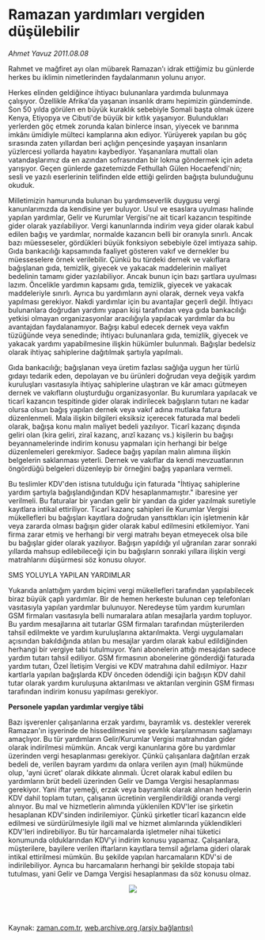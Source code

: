 # Ramazan yardımları vergiden düşülebilir

*Ahmet  Yavuz 2011.08.08*

<td class="columnist-detail">
<p>Rahmet ve mağfiret ayı olan mübarek Ramazan'ı idrak ettiğimiz bu günlerde herkes bu iklimin nimetlerinden faydalanmanın yolunu arıyor.</p>
<p>
<div id="haberMetinDiv">
<p>Herkes elinden geldiğince ihtiyacı bulunanlara yardımda bulunmaya çalışıyor. Özellikle Afrika'da yaşanan insanlık dramı hepimizin gündeminde. Son 50 yılda görülen en büyük kuraklık sebebiyle Somali başta olmak üzere Kenya, Etiyopya ve Cibuti'de büyük bir kıtlık yaşanıyor. Bulundukları yerlerden göç etmek zorunda kalan binlerce insan, yiyecek ve barınma imkânı ümidiyle mülteci kamplarına akın ediyor. Yürüyerek yapılan bu göç sırasında zaten yıllardan beri açlığın pençesinde yaşayan insanların yüzlercesi yollarda hayatını kaybediyor. Yaşananlara muttali olan vatandaşlarımız da en azından sofrasından bir lokma göndermek için adeta yarışıyor. Geçen günlerde gazetemizde Fethullah Gülen Hocaefendi'nin; sesli ve yazılı eserlerinin telifinden elde ettiği gelirden bağışta bulunduğunu okuduk.
<p>Milletimizin hamurunda bulunan bu yardımseverlik duygusu vergi kanunlarımızda da kendisine yer buluyor. Usul ve esaslara uyulması halinde yapılan yardımlar, Gelir ve Kurumlar Vergisi'ne ait ticarî kazancın tespitinde gider olarak yazılabiliyor. Vergi kanunlarında indirim veya gider olarak kabul edilen bağış ve yardımlar, normalde kazancın belli bir oranıyla sınırlı. Ancak bazı müesseseler, gördükleri büyük fonksiyon sebebiyle özel imtiyaza sahip. Gıda bankacılığı kapsamında faaliyet gösteren vakıf ve dernekler bu müesseselere örnek verilebilir. Çünkü bu türdeki dernek ve vakıflara bağışlanan gıda, temizlik, giyecek ve yakacak maddelerinin maliyet bedelinin tamamı gider yazılabiliyor. Ancak bunun için bazı şartlara uyulması lazım. Öncelikle yardımın kapsamı gıda, temizlik, giyecek ve yakacak maddeleriyle sınırlı. Ayrıca bu yardımların ayni olarak, dernek veya vakfa yapılması gerekiyor. Nakdi yardımlar için bu avantajlar geçerli değil. İhtiyacı bulunanlara doğrudan yardımı yapan kişi tarafından veya gıda bankacılığı yetkisi olmayan organizasyonlar aracılığıyla yapılacak yardımlar da bu avantajdan faydalanamıyor. Bağışı kabul edecek dernek veya vakfın tüzüğünde veya senedinde; ihtiyacı bulunanlara gıda, temizlik, giyecek ve yakacak yardımı yapabilmesine ilişkin hükümler bulunmalı. Bağışlar bedelsiz olarak ihtiyaç sahiplerine dağıtılmak şartıyla yapılmalı.
<p>Gıda bankacılığı; bağışlanan veya üretim fazlası sağlığa uygun her türlü gıdayı tedarik eden, depolayan ve bu ürünleri doğrudan veya değişik yardım kuruluşları vasıtasıyla ihtiyaç sahiplerine ulaştıran ve kâr amacı gütmeyen dernek ve vakıfların oluşturduğu organizasyonlar. Bu kurumlara yapılacak ve ticarî kazancın tespitinde gider olarak indirilecek bağışların tutarı ne kadar olursa olsun bağış yapılan dernek veya vakıf adına mutlaka fatura düzenlenmeli. Mala ilişkin bilgileri eksiksiz içerecek faturada mal bedeli olarak, bağışa konu malın maliyet bedeli yazılıyor. Ticarî kazanç dışında geliri olan (kira geliri, ziraî kazanç, arızî kazanç vs.) kişilerin bu bağışı beyannamelerinde indirim konusu yapmaları için herhangi bir belge düzenlemeleri gerekmiyor. Sadece bağış yapılan malın alımına ilişkin belgelerin saklanması yeterli. Dernek ve vakıflar da kendi mevzuatlarının öngördüğü belgeleri düzenleyip bir örneğini bağış yapanlara vermeli.
<p>Bu teslimler KDV'den istisna tutulduğu için faturada "İhtiyaç sahiplerine yardım şartıyla bağışlandığından KDV hesaplanmamıştır." ibaresine yer verilmeli. Bu faturalar bir yandan gelir bir yandan da gider yazılmak suretiyle kayıtlara intikal ettiriliyor. Ticarî kazanç sahipleri ile Kurumlar Vergisi mükellefleri bu bağışları kayıtlara doğrudan yansıttıkları için işletmenin kâr veya zararda olması bağışın gider olarak kabul edilmesini etkilemiyor. Yani firma zarar etmiş ve herhangi bir vergi matrahı beyan etmeyecek olsa bile bu bağışlar gider olarak yazılıyor. Bağışın yapıldığı yıl uğranılan zarar sonraki yıllarda mahsup edilebileceği için bu bağışların sonraki yıllara ilişkin vergi matrahlarını düşürmesi söz konusu oluyor.
<p>SMS YOLUYLA YAPILAN YARDIMLAR
<p>Yukarıda anlattığım yardım biçimi vergi mükellefleri tarafından yapılabilecek biraz büyük çaplı yardımlar. Bir de hemen herkeste bulunan cep telefonları vasıtasıyla yapılan yardımlar bulunuyor. Neredeyse tüm yardım kurumları GSM firmaları vasıtasıyla belli numaralara atılan mesajlarla yardım topluyor. Bu yardım mesajlarına ait tutarlar GSM firmaları tarafından müşterilerden tahsil edilmekte ve yardım kuruluşlarına aktarılmakta. Vergi uygulamaları açısından bakıldığında atılan bu mesajlar yardım olarak kabul edildiğinden herhangi bir vergiye tabi tutulmuyor. Yani abonelerin attığı mesajdan sadece yardım tutarı tahsil ediliyor. GSM firmasının abonelerine gönderdiği faturada yardım tutarı, Özel İletişim Vergisi ve KDV matrahına dahil edilmiyor. Hazır kartlarla yapılan bağışlarda KDV önceden ödendiği için bağışın KDV dahil tutar olarak yardım kuruluşuna aktarılması ve aktarılan verginin GSM firması tarafından indirim konusu yapılması gerekiyor.
<p>
<p><b>Personele yapılan yardımlar vergiye tâbi</b>
<p>Bazı işverenler çalışanlarına erzak yardımı, bayramlık vs. destekler vererek Ramazan'ın işyerinde de hissedilmesini ve şevkle karşılanmasını sağlamayı amaçlıyor. Bu tür yardımların Gelir/Kurumlar Vergisi matrahından gider olarak indirilmesi mümkün. Ancak vergi kanunlarına göre bu yardımlar üzerinden vergi hesaplanması gerekiyor. Çünkü çalışanlara dağıtılan erzak bedeli de, verilen bayram yardımı da onlara verilen ayın (mal) hükmünde olup, 'ayni ücret' olarak dikkate alınmalı. Ücret olarak kabul edilen bu yardımların brüt bedeli üzerinden Gelir ve Damga Vergisi hesaplanması gerekiyor. Yani iftar yemeği, erzak veya bayramlık olarak alınan hediyelerin KDV dahil toplam tutarı, çalışanın ücretinin vergilendirildiği oranda vergi alınıyor. Bu mal ve hizmetlerin alımında yüklenilen KDV'ler ise şirketin hesaplanan KDV'sinden indirilemiyor. Çünkü şirketler ticarî kazancın elde edilmesi ve sürdürülmesiyle ilgili mal ve hizmet alımlarında yüklendikleri KDV'leri indirebiliyor. Bu tür harcamalarda işletmeler nihai tüketici konumunda olduklarından KDV'yi indirim konusu yapamaz. Çalışanlara, müşterilere, bayilere verilen iftarların kayıtlara temsil ağırlama gideri olarak intikal ettirilmesi mümkün. Bu şekilde yapılan harcamaların KDV'si de indirilebiliyor. Ayrıca bu harcamaların herhangi bir şekilde stopaja tabi tutulması, yani Gelir ve Damga Vergisi hesaplanması da söz konusu olmaz.
<p>
<p><p align="center"><img border="0" src="http://web.archive.org/web/20111213110122im_/http://medya.zaman.com.tr/2011/08/08/vergi-takvimi-8cm.jpg"/>
</p></p></p></p></p></p></p></p></p></p></p></p></div>
</p>


<p><br>
		 </br></p></td>

Kaynak: [zaman.com.tr](http://zaman.com.tr/yazar.do?yazino=1166646), [web.archive.org (arşiv bağlantısı)](http://web.archive.org/web/20111213110122/http://zaman.com.tr/yazar.do?yazino=1166646)
